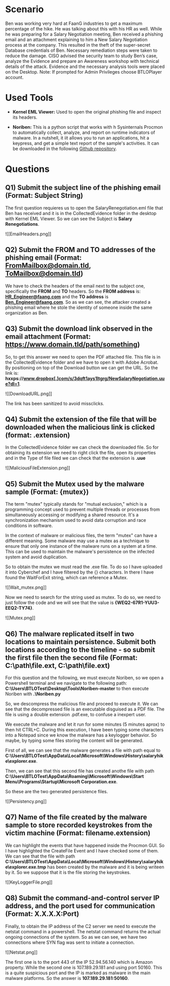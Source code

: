 # Scenario

Ben was working very hard at FaanG industries to get a maximum percentage of the hike. He was talking about this with his HR as well. While he was preparing for a Salary Negotiation meeting, Ben received a phishing email and an attachment explaining to him a New Salary Negotiation process at the company. This resulted in the theft of the super-secret Database credentials of Ben. Necessary remediation steps were taken to reduce the damage. CISO advised the security team to study Ben’s case, analyze the Evidence and prepare an Awareness workshop with technical details of the attack. Evidence and the necessary analysis tools were placed on the Desktop. Note: If prompted for Admin Privileges choose BTLOPlayer account.

# Used Tools

- **Kernel EML Viewer:** Used to open the original phishing file and inspect its headers.

- **Noriben:** This is a python script that works with h Sysinternals Procmon to automatically collect, analyze, and report on runtime indicators of malware. In a nutshell, it iit allows you to run an applications, hit a keypress, and get a simple text report of the sample's activities. It can be downloaded in the following [Github repository](https://github.com/Rurik/Noriben).

# Questions

## Q1) Submit the subject line of the phishing email (Format: Subject String)

The first question requieres us to open the SalaryRenegotiation.eml file that Ben has received and it is in the CollectedEvidence folder in the desktop with Kernel EML Viewer. So we can see the Subject is **Salary Renegotiations**.

![[EmailHeaders.png]]

## Q2) Submit the FROM and TO addresses of the phishing email (Format: FromMailbox@domain.tld, ToMailbox@domain.tld)

We have to check the headers of the email next to the subject one, specifically the **FROM** and **TO**
headers. So the **FROM address** is: **HR_Engineer@faang.com** and the **TO address** is **Ben_Engineer@faang.com**. So as we can see, the attacker created a phishing email where he stole the identity of someone inside the same organization as Ben. 

## Q3) Submit the download link observed in the email attachment (Format: https://www.domain.tld/path/something)

So, to get this answer we need to open the PDF attached file. This file is in the CollectedEvidence folder and we have to open it with Adobe Acrobat. By positioning on top of the Download button we can get the URL. So the link is: **hxxps://www.dropbox[.]com/s/3dqft1ays1ltgrg/NewSalaryNegotiation.uue?dl=1**.

![[DownloadURL.png]]

The link has been sanitized to avoid missclicks.


## Q4) Submit the extension of the file that will be downloaded when the malicious link is clicked (format: .extension)

In the CollectedEvidence folder we can check the downloaded file. So for obtaining its extension we need to right click the file, open its properties and in the Type of file filed we can check that the extension is **.uue**

![[MaliciousFileExtension.png]]

## Q5) Submit the Mutex used by the malware sample (Format: {mutex})

The term "mutex" typically stands for "mutual exclusion," which is a programming concept used to prevent multiple threads or processes from simultaneously accessing or modifying a shared resource. It's a synchronization mechanism used to avoid data corruption and race conditions in software.

In the context of malware or malicious files, the term "mutex" can have a different meaning. Some malware may use a mutex as a technique to ensure that only one instance of the malware runs on a system at a time. This can be used to maintain the malware's persistence on the infected system and avoid duplication.

So to obtain the mutex we must read the .exe file. To do so I have uploaded it into Cyberchef and I have filtered by the {} characters. In there I have found the WaitForExit string, which can reference a Mutex. 

![[Wait_mutex.png]]

Now we need to search for the string used as mutex. To do so, we need to just follow the code and we will see that the value is **{WEQ2-67R1-YUU3-EEQ2-TY74}**. 

![[Mutex.png]]

## Q6) The malware replicated itself in two locations to maintain persistence. Submit both locations according to the timeline - so submit the first file then the second file (Format: C:\path\file.ext, C:\path\file.ext)

For this question and the following, we must execute Noriben, so we open a Powershell terminal and we navigate to the following path: **C:\Users\BTLOTest\Desktop\Tools\Noriben-master** to then execute Noriben with **.\Noriben.py**

So, we descompress the malicious file and proceed to execute it. We can see that the decompressed file is an executable disguised as a PDF file. The file is using a double extension .pdf.exe, to confuse a inexpert user.

We execute the malware and let it run for some minutes (5 minutes aprox) to then hit CTRL+C. During this execution, I have been typing some characters into a Notepad since we know the malware has a keylogger behavior. So maybe, by typing some files storing the content will be generated. 

First of all, we can see that the malware generates a file with path equal to **C:\\Users\\BTLOTest\\AppData\\Local\\Microsoft\\Windows\\History\\salaryhike\\explorer.exe**. 

Then, we can see that this second file has created anothe file with path **C:\\Users\\BTLOTest\\AppData\\Roaming\\Microsoft\\Windows\\Start Menu\\Programs\\Startup\Microsoft Corporation.exe**. 

So these are the two generated persistence files. 

![[Persistency.png]]

## Q7) Name of the file created by the malware sample to store recorded keystrokes from the victim machine (Format: filename.extension)

We can highlight the events that have happened inside the Procmon GUI. So I have highlighted the CreateFile Event and I have checked some of them. We can see that the file with path **C:\Users\BTLOTest\AppData\Local\Microsoft\Windows\History\salaryhike\explorer.exe.tmp** has been created by the malware and it is being writeen by it. So we suppose that it is the file storing the keystrokes. 

![[KeyLoggerFile.png]]


## Q8) Submit the command-and-control server IP address, and the port used for communication (Format: X.X.X.X:Port)

Finally, to obtain the IP address of the C2 server we need to execute the netstat command in a powershell. The netstat command returns the actual ongoing connections of the system. So as we can see, we have two connections where SYN flag was sent to initiate a connection. 

![[Netstat.png]]

The first one is to the port 443 of the IP 52.94.56.140 which is Amazon property. While the second one is 107.189.29.181 and using port 50160. This is a quite suspicious port and the IP is marked as malware in the main malware platforms. So the answer is **107.189.29.181:50160**.
